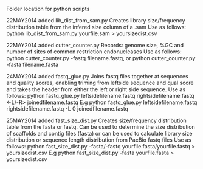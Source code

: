 Folder location for python scripts

22MAY2014 added lib_dist_from_sam.py
Creates library size/frequency distribution table from the infered size column of a .sam
Use as follows:
python lib_dist_from_sam.py yourfile.sam > yoursizedist.csv

22MAY2014 added cutter_counter.py
Records: genome size, %GC and number of sites of common restriction endonucleases
Use as follows:
python cutter_counter.py -fastq filename.fastq, or
python cutter_counter.py -fasta filename.fasta

24MAY2014 added fastq_glue.py
Joins fastq files together at sequences and quality scores, enabling triming from leftside sequence and qual score and takes the header from either the left or right side sequence.
Use as follows:
python fastq_glue.py leftsidefilename.fastq rightsidefilename.fastq <-L/-R> <trim left by interger> joinedfilename.fastq
E.g python fastq_glue.py leftsidefilename.fastq rightsidefilename.fastq -L 0 joinedfilename.fastq

25MAY2014 added fast_size_dist.py
Creates size/frequency distribution table from the fasta or fastq. Can be used to determine the size distribution of scaffolds and contig files (fasta) or can be used to calculate library size distribution or sequence length distribution from PacBio fastq files
Use as follows:
python fast_size_dist.py -fasta/-fastq yourfile.fasta/yourfile.fastq > yoursizedist.csv
E.g python fast_size_dist.py -fasta yourfile.fasta > yoursizedist.csv
